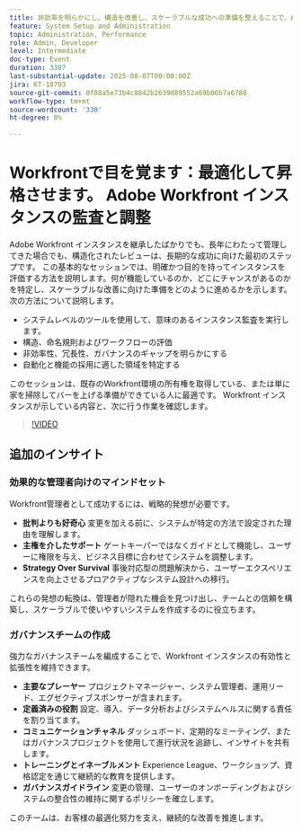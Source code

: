 ```yaml
---
title: 非効率を明らかにし、構造を改善し、スケーラブルな成功への準備を整えることで、Adobe Workfront インスタンスを監査および最適化する方法について説明します。
feature: System Setup and Administration
topic: Administration, Performance
role: Admin, Developer
level: Intermediate
doc-type: Event
duration: 3387
last-substantial-update: 2025-08-07T00:00:00Z
jira: KT-18703
source-git-commit: 0f08a5e73b4c8842b2639d89552a69b06b7a6788
workflow-type: tm+mt
source-wordcount: '330'
ht-degree: 0%

---
```



# Workfrontで目を覚ます：最適化して昇格させます。 Adobe Workfront インスタンスの監査と調整

Adobe Workfront インスタンスを継承したばかりでも、長年にわたって管理してきた場合でも、構造化されたレビューは、長期的な成功に向けた最初のステップです。 この基本的なセッションでは、明確かつ目的を持ってインスタンスを評価する方法を説明します。何が機能しているのか、どこにチャンスがあるのかを特定し、スケーラブルな改善に向けた準備をどのように進めるかを示します。 次の方法について説明します。

* システムレベルのツールを使用して、意味のあるインスタンス監査を実行します。
* 構造、命名規則およびワークフローの評価
* 非効率性、冗長性、ガバナンスのギャップを明らかにする
* 自動化と機能の採用に適した領域を特定する

このセッションは、既存のWorkfront環境の所有権を取得している、または単に家を掃除してバーを上げる準備ができている人に最適です。 Workfront インスタンスが示している内容と、次に行う作業を確認します。

>[!VIDEO](https://video.tv.adobe.com/v/3470621/?learn=on&enablevpops)

## 追加のインサイト

### 効果的な管理者向けのマインドセット

Workfront管理者として成功するには、戦略的発想が必要です。

* **批判よりも好奇心** 変更を加える前に、システムが特定の方法で設定された理由を理解します。
* **主権を介したサポート** ゲートキーパーではなくガイドとして機能し、ユーザーに権限を与え、ビジネス目標に合わせてシステムを調整します。
* **Strategy Over Survival** 事後対応型の問題解決から、ユーザーエクスペリエンスを向上させるプロアクティブなシステム設計への移行。

これらの発想の転換は、管理者が隠れた機会を見つけ出し、チームとの信頼を構築し、スケーラブルで使いやすいシステムを作成するのに役立ちます。

### ガバナンスチームの作成

強力なガバナンスチームを編成することで、Workfront インスタンスの有効性と拡張性を維持できます。

* **主要なプレーヤー** プロジェクトマネージャー、システム管理者、運用リード、エグゼクティブスポンサーが含まれます。
* **定義済みの役割** 設定、導入、データ分析およびシステムヘルスに関する責任を割り当てます。
* **コミュニケーションチャネル** ダッシュボード、定期的なミーティング、またはガバナンスプロジェクトを使用して進行状況を追跡し、インサイトを共有します。
* **トレーニングとイネーブルメント** Experience League、ワークショップ、資格認定を通じて継続的な教育を提供します。
* **ガバナンスガイドライン** 変更の管理、ユーザーのオンボーディングおよびシステムの整合性の維持に関するポリシーを確立します。

このチームは、お客様の最適化努力を支え、継続的な改善を推進します。